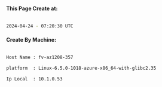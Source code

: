 
   
#### This Page Create at:

```bash

2024-04-24 - 07:20:30 UTC

```

#### Create By Machine:

```bash

Host Name : fv-az1208-357

platform  : Linux-6.5.0-1018-azure-x86_64-with-glibc2.35

Ip Local  : 10.1.0.53

```

